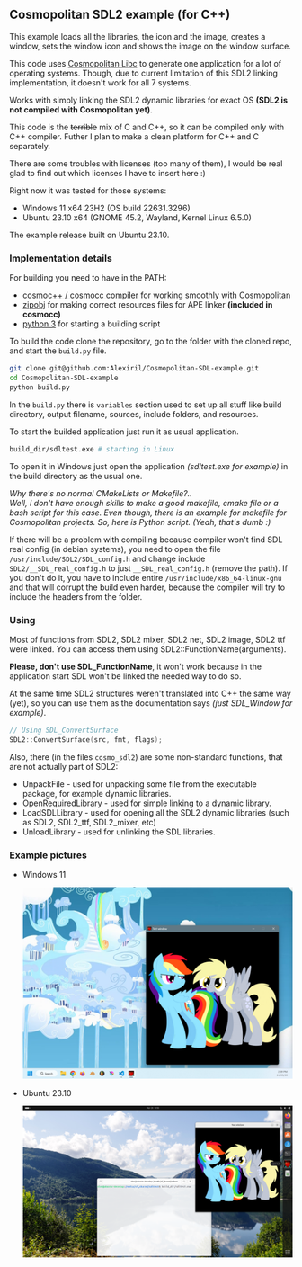 ## Cosmopolitan SDL2 example (for C++)

This example loads all the libraries, the icon and the image, creates a window, sets the window icon and shows the image on the window surface.

This code uses [Cosmopolitan Libc](github.com/jart/cosmopolitan) to generate one application for a lot of operating systems. Though, due to current limitation of this SDL2 linking implementation, it doesn't work for all 7 systems.

Works with simply linking the SDL2 dynamic libraries for exact OS **(SDL2 is not compiled with Cosmopolitan yet)**.

This code is the <s>terrible</s> mix of C and C++, so it can be compiled only with C++ compiler. Futher I plan to make a clean platform for C++ and C separately.

There are some troubles with licenses (too many of them), I would be real glad to find out which licenses I have to insert here :)

Right now it was tested for those systems:
* Windows 11 x64 23H2 (OS build 22631.3296)
* Ubuntu 23.10 x64 (GNOME 45.2, Wayland, Kernel Linux 6.5.0)

The example release built on Ubuntu 23.10.

### Implementation details

For building you need to have in the PATH:

* [cosmoc++ / cosmocc compiler](https://cosmo.zip/pub/cosmocc/) for working smoothly with Cosmopolitan
* [zipobj](https://cosmo.zip/pub/cosmocc/) for making correct resources files for APE linker **(included in cosmocc)**
* [python 3](https://www.python.org/) for starting a building script

To build the code clone the repository, go to the folder with the cloned repo, and start the `build.py` file.

```sh
git clone git@github.com:Alexiril/Cosmopolitan-SDL-example.git
cd Cosmopolitan-SDL-example
python build.py
```

In the `build.py` there is `variables` section used to set up all stuff like build directory, output filename, sources, include folders, and resources.

To start the builded application just run it as usual application.

```sh
build_dir/sdltest.exe # starting in Linux
```

To open it in Windows just open the application *(sdltest.exe for example)* in the build directory as the usual one.

*Why there's no normal CMakeLists or Makefile?.. \
Well, I don't have enough skills to make a good makefile, cmake file or a bash script for this case. Even though, there is an example for makefile for Cosmopolitan projects. So, here is Python script. (Yeah, that's dumb :)*

If there will be a problem with compiling because compiler won't find SDL real config (in debian systems), you need to open the file `/usr/include/SDL2/SDL_config.h` and change include `SDL2/__SDL_real_config.h` to just `__SDL_real_config.h` (remove the path). If you don't do it, you have to include entire `/usr/include/x86_64-linux-gnu` and that will corrupt the build even harder, because the compiler will try to include the headers from the folder.

### Using

Most of functions from SDL2, SDL2 mixer, SDL2 net, SDL2 image, SDL2 ttf were linked. You can access them using SDL2::FunctionName(arguments).

**Please, don't use SDL_FunctionName**, it won't work because in the application start SDL won't be linked the needed way to do so.

At the same time SDL2 structures weren't translated into C++ the same way (yet), so you can use them as the documentation says *(just SDL_Window for example)*.

```c++
// Using SDL_ConvertSurface
SDL2::ConvertSurface(src, fmt, flags);
```

Also, there (in the files `cosmo_sdl2`) are some non-standard functions, that are not actually part of SDL2:

* UnpackFile - used for unpacking some file from the executable package, for example dynamic libraries.
* OpenRequiredLibrary - used for simple linking to a dynamic library.
* LoadSDLLibrary - used for opening all the SDL2 dynamic libraries (such as SDL2, SDL2_ttf, SDL2_mixer, etc)
* UnloadLibrary - used for unlinking the SDL libraries.

### Example pictures

* Windows 11

    ![Windows 11 example screenshot](readme-images/Screenshot%201.png)

* Ubuntu 23.10

    ![Ubuntu 23.10 example screenshot](readme-images/Screenshot%202.png)